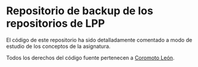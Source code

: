 # Repositorio de backup de los repositorios de LPP

El código de este repositorio ha sido detalladamente comentado a modo de estudio de los conceptos de la asignatura.

Todos los derechos del código fuente pertenecen a [Coromoto León](https://github.com/coromoto).
